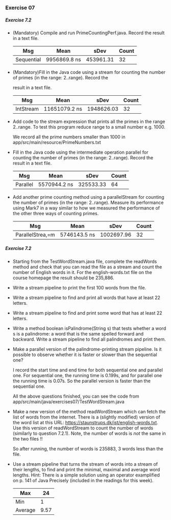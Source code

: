 ### Exercise 07

##### Exercise 7.2

- (Mandatory) Compile and run PrimeCountingPerf.java. Record the result in a text file.

  | Msg        | Mean         | sDev      | Count |
  | ---------- | ------------ | --------- | ----- |
  | Sequential | 9956869.8 ns | 453961.31 | 32    |

- (Mandatory)Fill in the Java code using a stream for counting the number of primes (in the range: 2..range). Record the

  result in a text file.

  | Msg       | Mean          | sDev       | Count |
  | --------- | ------------- | ---------- | ----- |
  | IntStream | 11651079.2 ns | 1948626.03 | 32    |

- Add code to the stream expression that prints all the primes in the range 2..range. To test this program reduce range to a small number e.g. 1000.

  We record all the prime numbers smaller than 1000 in app/src/main/resource/PrimeNumbers.txt

- Fill in the Java code using the intermediate operation parallel for counting the number of primes (in the range: 2..range). Record the result in a text file.

  | Msg      | Mean         | sDev      | Count |
  | -------- | ------------ | --------- | ----- |
  | Parallel | 5570944.2 ns | 325533.33 | 64    |

- Add another prime counting method using a parallelStream for counting the number of primes (in the range: 2..range). Measure its performance using Mark7 in a way similar to how we measured the performance of the other three ways of counting primes.

  | Msg              | Mean         | sDev       | Count |
  | ---------------- | ------------ | ---------- | ----- |
  | ParallelStrea,=m | 5746143.5 ns | 1002697.96 | 32    |



##### Exercise 7.2

- Starting from the TestWordStream.java file, complete the readWords method and check that you can read the file as a stream and count the number of English words in it. For the english-words.txt file on the course homepage the result should be 235,886.
- Write a stream pipeline to print the first 100 words from the file.
- Write a stream pipeline to find and print all words that have at least 22 letters.
- Write a stream pipeline to find and print some word that has at least 22 letters.

- Write a method boolean isPalindrome(String s) that tests whether a word s is a palindrome: a word that is the same spelled forward and backward. Write a stream pipeline to find all palindromes and print them.

- Make a parallel version of the palindrome-printing stream pipeline. Is it possible to observe whether it is faster or slower than the sequential one?

  I record the start time and end time for both sequential one and parallel one. For sequential one, the running time is 0.199s, and for parallel one the running time is 0.07s. So the parallel version is faster than the sequential one.

  All the above questions finished, you can see the code from app/src/main/java/exercises07/TestWordStream.java

- Make a new version of the method readWordStream which can fetch the list of words from the internet. There is a (slightly modified) version of the word list at this URL: https://staunstrups.dk/jst/english-words.txt. Use this version of readWordStream to count the number of words (similarly to question 7.2.1). Note, the number of words is *not* the same in the two files !!

  So after running, the number of words is 235883, 3 words less than the file.

- Use a stream pipeline that turns the stream of words into a stream of their lengths, to find and print the minimal, maximal and average word lengths.
   Hint: There is a simple solution using an operator examplified on p. 141 of Java Precisely (included in the readings for this week).

  | Max     | 24   |
  | ------- | ---- |
  | Min     | 1    |
  | Average | 9.57 |

  